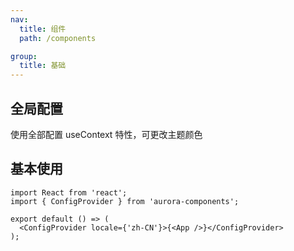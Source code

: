 ```yaml
---
nav:
  title: 组件
  path: /components

group:
  title: 基础
---
```


## 全局配置

使用全部配置 useContext 特性，可更改主题颜色

## 基本使用

```tsx pure
import React from 'react';
import { ConfigProvider } from 'aurora-components';

export default () => (
  <ConfigProvider locale={'zh-CN'}>{<App />}</ConfigProvider>
);
```
